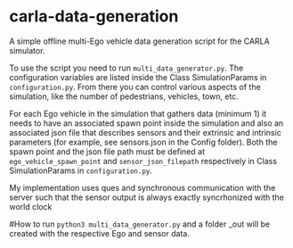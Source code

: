 # carla-data-generation
A simple offline multi-Ego vehicle data generation script for the CARLA simulator.

To use the script you need to run ```multi_data_generator.py```. The configuration variables are listed inside the Class SimulationParams in ```configuration.py```.
From there you can control various aspects of the simulation, like the number of pedestrians, vehicles, town, etc.

For each Ego vehicle in the simulation that gathers data (minimum 1) it needs to have an associated spawn point inside the simulation and also an associated 
json file that describes sensors and their extrinsic and intrinsic parameters (for example, see sensors.json in the Config folder). Both the spawn point and the json file path must be defined at ```ego_vehicle_spawn_point```
and ```sensor_json_filepath``` respectively in Class SimulationParams in ```configuration.py```.

My implementation uses ques and synchronous communication with the server such that the sensor output is always exactly syncrhonized with the world clock

#How to run
```python3 multi_data_generator.py``` and a folder _out will be created with the respective Ego and sensor data.
